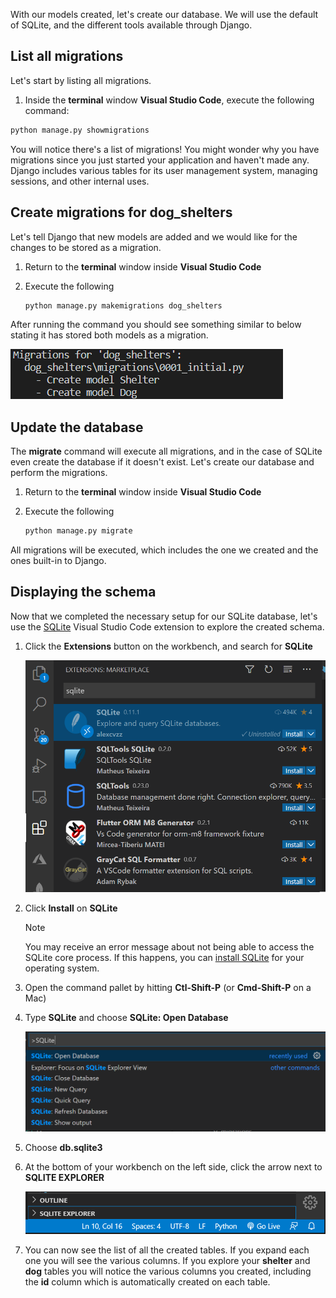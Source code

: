 With our models created, let's create our database. We will use the default of SQLite, and the different tools available through Django.

## List all migrations

Let's start by listing all migrations.

1. Inside the **terminal** window **Visual Studio Code**, execute the following command:

```bash
python manage.py showmigrations
```

You will notice there's a list of migrations! You might wonder why you have migrations since you just started your application and haven't made any. Django includes various tables for its user management system, managing sessions, and other internal uses.

## Create migrations for dog_shelters

Let's tell Django that new models are added and we would like for the changes to be stored as a migration.

1. Return to the **terminal** window inside **Visual Studio Code**
1. Execute the following

    ```bash
    python manage.py makemigrations dog_shelters
    ```

After running the command you should see something similar to below stating it has stored both models as a migration.

![Database Migration](../Module2/Module2_Images/Module2_ModelMigration.PNG)

## Update the database

The **migrate** command will execute all migrations, and in the case of SQLite even create the database if it doesn't exist. Let's create our database and perform the migrations.

1. Return to the **terminal** window inside **Visual Studio Code**
1. Execute the following

    ```bash
    python manage.py migrate
    ```

All migrations will be executed, which includes the one we created and the ones built-in to Django.

## Displaying the schema

Now that we completed the necessary setup for our SQLite database, let's use the [SQLite](https://marketplace.visualstudio.com/items?itemName=alexcvzz.vscode-sqlite) Visual Studio Code extension to explore the created schema.

1. Click the **Extensions** button on the workbench, and search for **SQLite**

    ![Extensions pane with SQLite](Module2_Images/install-sqlite-extension.png)

1. Click **Install** on **SQLite**

    > [!NOTE] 
    > You may receive an error message about not being able to access the SQLite core process. If this happens, you can [install SQLite](https://www.sqlite.org/download.html) for your operating system.

1. Open the command pallet by hitting **Ctl-Shift-P** (or **Cmd-Shift-P** on a Mac)
1. Type **SQLite** and choose **SQLite: Open Database**

    ![SQLite command pallet](Module2_Images/sqlite-command.png)

1. Choose **db.sqlite3**
1. At the bottom of your workbench on the left side, click the arrow next to **SQLITE EXPLORER**

    ![SQLite explorer](Module2_Images/sqlite-explorer.png)

1. You can now see the list of all the created tables. If you expand each one you will see the various columns. If you explore your **shelter** and **dog** tables you will notice the various columns you created, including the **id** column which is automatically created on each table.
